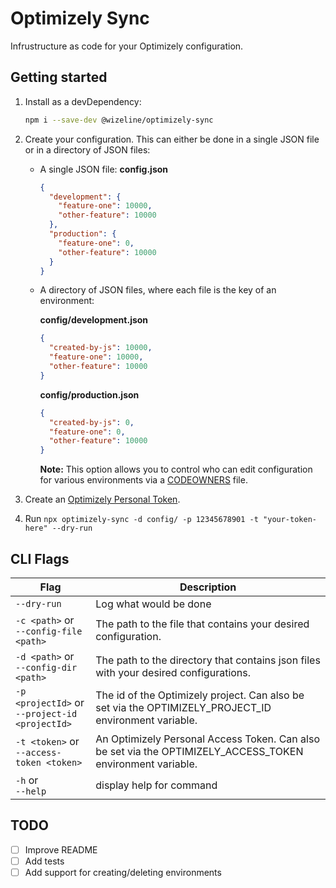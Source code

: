 # Optimizely Sync

Infrustructure as code for your Optimizely configuration.

## Getting started

1. Install as a devDependency:
   ```bash
   npm i --save-dev @wizeline/optimizely-sync
   ```
2. Create your configuration. This can either be done in a single JSON file or in a directory of JSON files:

   - A single JSON file:
     **config.json**

     ```json
     {
       "development": {
         "feature-one": 10000,
         "other-feature": 10000
       },
       "production": {
         "feature-one": 0,
         "other-feature": 10000
       }
     }
     ```

   - A directory of JSON files, where each file is the key of an environment:

     **config/development.json**

     ```json
     {
       "created-by-js": 10000,
       "feature-one": 10000,
       "other-feature": 10000
     }
     ```

     **config/production.json**

     ```json
     {
       "created-by-js": 0,
       "feature-one": 0,
       "other-feature": 10000
     }
     ```

     **Note:** This option allows you to control who can edit configuration for various environments via a [CODEOWNERS][codeowners] file.

3. Create an [Optimizely Personal Token](https://app.optimizely.com/v2/profile/api).
4. Run `npx optimizely-sync -d config/ -p 12345678901 -t "your-token-here" --dry-run`

## CLI Flags

| Flag                                                  | Description                                                                                                |
| ----------------------------------------------------- | ---------------------------------------------------------------------------------------------------------- |
| `--dry-run`                                           | Log what would be done                                                                                     |
| `-c <path>` or <br /> `--config-file <path>`          | The path to the file that contains your desired configuration.                                             |
| `-d <path>` or <br /> `--config-dir <path>`           | The path to the directory that contains json files with your desired configurations.                       |
| `-p <projectId>` or <br /> `--project-id <projectId>` | The id of the Optimizely project. Can also be set via the OPTIMIZELY_PROJECT_ID environment variable.      |
| `-t <token>` or <br />`--access-token <token>`        | An Optimizely Personal Access Token. Can also be set via the OPTIMIZELY_ACCESS_TOKEN environment variable. |
| `-h` or <br />`--help`                                | display help for command                                                                                   |

## TODO

- [ ] Improve README
- [ ] Add tests
- [ ] Add support for creating/deleting environments

<!-- Reference Links: -->

[codeowners]: https://docs.github.com/en/github/creating-cloning-and-archiving-repositories/about-code-owners
